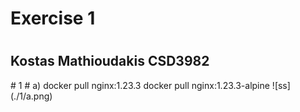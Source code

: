 <h1> Exercise 1 <h1>
<h2> Kostas Mathioudakis CSD3982 </h2>
 # 1 #
  a)  docker pull nginx:1.23.3
      docker pull nginx:1.23.3-alpine
      ![ss](./1/a.png)
